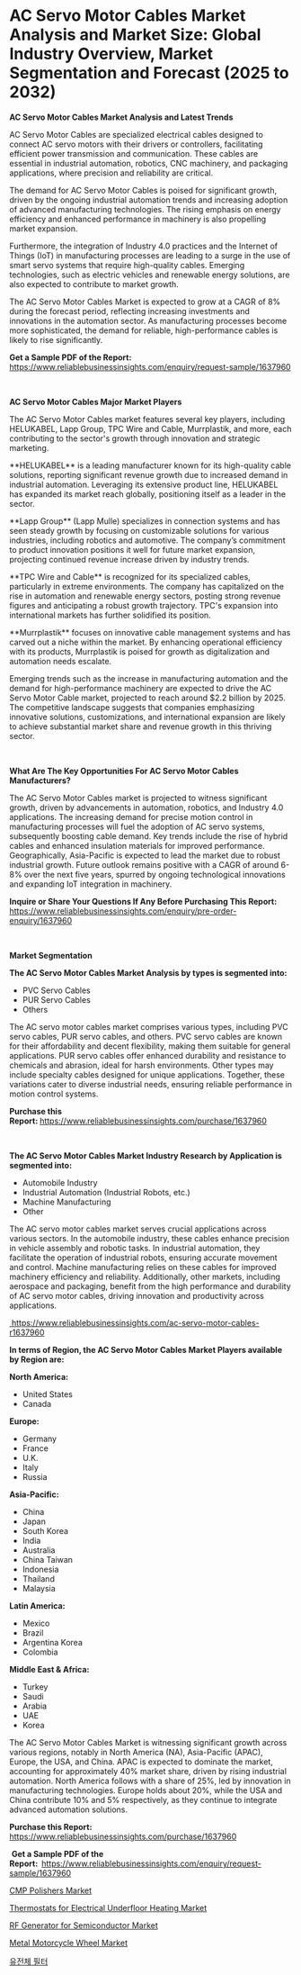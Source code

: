 <p><h1>AC Servo Motor Cables Market Analysis and Market Size: Global Industry Overview, Market Segmentation and Forecast (2025 to 2032)</h1></p><p><strong>AC Servo Motor Cables Market Analysis and Latest Trends</strong></p>
<p><p>AC Servo Motor Cables are specialized electrical cables designed to connect AC servo motors with their drivers or controllers, facilitating efficient power transmission and communication. These cables are essential in industrial automation, robotics, CNC machinery, and packaging applications, where precision and reliability are critical. </p><p>The demand for AC Servo Motor Cables is poised for significant growth, driven by the ongoing industrial automation trends and increasing adoption of advanced manufacturing technologies. The rising emphasis on energy efficiency and enhanced performance in machinery is also propelling market expansion. </p><p>Furthermore, the integration of Industry 4.0 practices and the Internet of Things (IoT) in manufacturing processes are leading to a surge in the use of smart servo systems that require high-quality cables. Emerging technologies, such as electric vehicles and renewable energy solutions, are also expected to contribute to market growth. </p><p>The AC Servo Motor Cables Market is expected to grow at a CAGR of 8% during the forecast period, reflecting increasing investments and innovations in the automation sector. As manufacturing processes become more sophisticated, the demand for reliable, high-performance cables is likely to rise significantly.</p></p>
<p><strong>Get a Sample PDF of the Report:&nbsp;</strong> <a href="https://www.reliablebusinessinsights.com/enquiry/request-sample/1637960?utm_campaign=97&utm_medium=2&utm_source=Github&utm_content=ia&utm_term=08032025&utm_id=ac-servo-motor-cables">https://www.reliablebusinessinsights.com/enquiry/request-sample/1637960</a></p>
<p>&nbsp;</p>
<p><strong>AC Servo Motor Cables Major Market Players</strong></p>
<p><p>The AC Servo Motor Cables market features several key players, including HELUKABEL, Lapp Group, TPC Wire and Cable, Murrplastik, and more, each contributing to the sector's growth through innovation and strategic marketing.</p><p>**HELUKABEL** is a leading manufacturer known for its high-quality cable solutions, reporting significant revenue growth due to increased demand in industrial automation. Leveraging its extensive product line, HELUKABEL has expanded its market reach globally, positioning itself as a leader in the sector.</p><p>**Lapp Group** (Lapp Mulle) specializes in connection systems and has seen steady growth by focusing on customizable solutions for various industries, including robotics and automotive. The company’s commitment to product innovation positions it well for future market expansion, projecting continued revenue increase driven by industry trends.</p><p>**TPC Wire and Cable** is recognized for its specialized cables, particularly in extreme environments. The company has capitalized on the rise in automation and renewable energy sectors, posting strong revenue figures and anticipating a robust growth trajectory. TPC's expansion into international markets has further solidified its position.</p><p>**Murrplastik** focuses on innovative cable management systems and has carved out a niche within the market. By enhancing operational efficiency with its products, Murrplastik is poised for growth as digitalization and automation needs escalate.</p><p>Emerging trends such as the increase in manufacturing automation and the demand for high-performance machinery are expected to drive the AC Servo Motor Cable market, projected to reach around $2.2 billion by 2025. The competitive landscape suggests that companies emphasizing innovative solutions, customizations, and international expansion are likely to achieve substantial market share and revenue growth in this thriving sector.</p></p>
<p>&nbsp;</p>
<p><strong>What Are The Key Opportunities For AC Servo Motor Cables Manufacturers?</strong></p>
<p><p>The AC Servo Motor Cables market is projected to witness significant growth, driven by advancements in automation, robotics, and Industry 4.0 applications. The increasing demand for precise motion control in manufacturing processes will fuel the adoption of AC servo systems, subsequently boosting cable demand. Key trends include the rise of hybrid cables and enhanced insulation materials for improved performance. Geographically, Asia-Pacific is expected to lead the market due to robust industrial growth. Future outlook remains positive with a CAGR of around 6-8% over the next five years, spurred by ongoing technological innovations and expanding IoT integration in machinery.</p></p>
<p><strong>Inquire or Share Your Questions If Any Before Purchasing This Report:</strong> <a href="https://www.reliablebusinessinsights.com/enquiry/pre-order-enquiry/1637960?utm_campaign=97&utm_medium=2&utm_source=Github&utm_content=ia&utm_term=08032025&utm_id=ac-servo-motor-cables">https://www.reliablebusinessinsights.com/enquiry/pre-order-enquiry/1637960</a></p>
<p>&nbsp;</p>
<p><strong>Market Segmentation</strong></p>
<p><strong>The AC Servo Motor Cables Market Analysis by types is segmented into:</strong></p>
<p><ul><li>PVC Servo Cables</li><li>PUR Servo Cables</li><li>Others</li></ul></p>
<p><p>The AC servo motor cables market comprises various types, including PVC servo cables, PUR servo cables, and others. PVC servo cables are known for their affordability and decent flexibility, making them suitable for general applications. PUR servo cables offer enhanced durability and resistance to chemicals and abrasion, ideal for harsh environments. Other types may include specialty cables designed for unique applications. Together, these variations cater to diverse industrial needs, ensuring reliable performance in motion control systems.</p></p>
<p><strong>Purchase this Report:&nbsp;</strong><a href="https://www.reliablebusinessinsights.com/purchase/1637960?utm_campaign=97&utm_medium=2&utm_source=Github&utm_content=ia&utm_term=08032025&utm_id=ac-servo-motor-cables">https://www.reliablebusinessinsights.com/purchase/1637960</a></p>
<p>&nbsp;</p>
<p><strong>The AC Servo Motor Cables Market Industry Research by Application is segmented into:</strong></p>
<p><ul><li>Automobile Industry</li><li>Industrial Automation (Industrial Robots, etc.)</li><li>Machine Manufacturing</li><li>Other</li></ul></p>
<p><p>The AC servo motor cables market serves crucial applications across various sectors. In the automobile industry, these cables enhance precision in vehicle assembly and robotic tasks. In industrial automation, they facilitate the operation of industrial robots, ensuring accurate movement and control. Machine manufacturing relies on these cables for improved machinery efficiency and reliability. Additionally, other markets, including aerospace and packaging, benefit from the high performance and durability of AC servo motor cables, driving innovation and productivity across applications.</p></p>
<p><a href="https://www.reliablebusinessinsights.com/ac-servo-motor-cables-r1637960?utm_campaign=97&utm_medium=2&utm_source=Github&utm_content=ia&utm_term=08032025&utm_id=ac-servo-motor-cables">&nbsp;https://www.reliablebusinessinsights.com/ac-servo-motor-cables-r1637960</a></p>
<p><strong>In terms of Region, the AC Servo Motor Cables Market Players available by Region are:</strong></p>
<p>
    <p> <strong> North America: </strong>
        <ul>
            <li>United States</li>
            <li>Canada</li>
        </ul>
        </p> 
    <p> <strong> Europe: </strong>
        <ul>
            <li>Germany</li>
            <li>France</li>
            <li>U.K.</li>
            <li>Italy</li>
            <li>Russia</li>
        </ul>
        </p> 
    <p> <strong> Asia-Pacific: </strong>
        <ul>
            <li>China</li>
            <li>Japan</li>
            <li>South Korea</li>
            <li>India</li>
            <li>Australia</li>
            <li>China Taiwan</li>
            <li>Indonesia</li>
            <li>Thailand</li>
            <li>Malaysia</li>
        </ul>
        </p> 
    <p> <strong> Latin America: </strong>
        <ul>
            <li>Mexico</li>
            <li>Brazil</li>
            <li>Argentina Korea</li>
            <li>Colombia</li>
        </ul>
        </p> 
    <p> <strong> Middle East & Africa: </strong>
        <ul>
            <li>Turkey</li>
            <li>Saudi</li>
            <li>Arabia</li>
            <li>UAE</li>
            <li>Korea</li>
        </ul>
    </p>
    </p>
<p><p>The AC Servo Motor Cables Market is witnessing significant growth across various regions, notably in North America (NA), Asia-Pacific (APAC), Europe, the USA, and China. APAC is expected to dominate the market, accounting for approximately 40% market share, driven by rising industrial automation. North America follows with a share of 25%, led by innovation in manufacturing technologies. Europe holds about 20%, while the USA and China contribute 10% and 5% respectively, as they continue to integrate advanced automation solutions.</p></p>
<p><strong>Purchase this Report: </strong><a href="https://www.reliablebusinessinsights.com/purchase/1637960?utm_campaign=97&utm_medium=2&utm_source=Github&utm_content=ia&utm_term=08032025&utm_id=ac-servo-motor-cables">https://www.reliablebusinessinsights.com/purchase/1637960</a></p>
<p>&nbsp;<strong>Get a Sample PDF of the Report:&nbsp;&nbsp;</strong><a href="https://www.reliablebusinessinsights.com/enquiry/request-sample/1637960?utm_campaign=97&utm_medium=2&utm_source=Github&utm_content=ia&utm_term=08032025&utm_id=ac-servo-motor-cables">https://www.reliablebusinessinsights.com/enquiry/request-sample/1637960</a></p>
<p><strong></strong></p>
<p><p><a href="https://github.com/benasjuettk3/Market-Research-Report-List-1/blob/main/cmp-polishers-market.md?utm_campaign=97&utm_medium=2&utm_source=Github&utm_content=ia&utm_term=08032025&utm_id=ac-servo-motor-cables">CMP Polishers Market</a></p><p><a href="https://github.com/gummaarmel83/Market-Research-Report-List-1/blob/main/thermostats-for-electrical-underfloor-heating-market.md?utm_campaign=97&utm_medium=2&utm_source=Github&utm_content=ia&utm_term=08032025&utm_id=ac-servo-motor-cables">Thermostats for Electrical Underfloor Heating Market</a></p><p><a href="https://github.com/akitamegge65/Market-Research-Report-List-1/blob/main/rf-generator-for-semiconductor-market.md?utm_campaign=97&utm_medium=2&utm_source=Github&utm_content=ia&utm_term=08032025&utm_id=ac-servo-motor-cables">RF Generator for Semiconductor Market</a></p><p><a href="https://github.com/widlerumland/Market-Research-Report-List-1/blob/main/metal-motorcycle-wheel-market.md?utm_campaign=97&utm_medium=2&utm_source=Github&utm_content=ia&utm_term=08032025&utm_id=ac-servo-motor-cables">Metal Motorcycle Wheel Market</a></p><p><a href="https://github.com/sougarounis/Market-Research-Report-List-7/blob/main/757657742610.md?utm_campaign=97&utm_medium=2&utm_source=Github&utm_content=ia&utm_term=08032025&utm_id=ac-servo-motor-cables">유전체 필터</a></p></p>